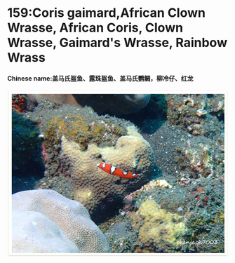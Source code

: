 # 159:Coris gaimard,African Clown Wrasse, African Coris, Clown Wrasse, Gaimard's Wrasse, Rainbow Wrass

#### Chinese name:盖马氏盔鱼、露珠盔鱼、盖马氏鹦鲷，柳冷仔、红龙

![juvenile](../../.gitbook/assets/coris-gaimard.jpg)

